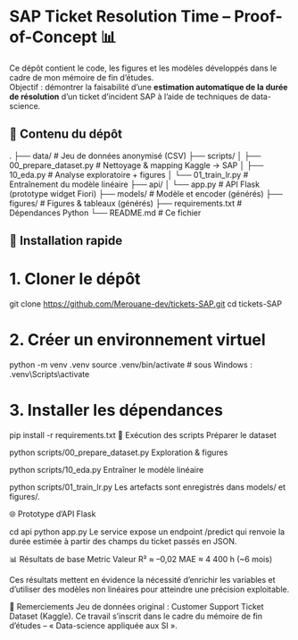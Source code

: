 # SAP Ticket Resolution Time – Proof-of-Concept 📊

Ce dépôt contient le code, les figures et les modèles développés dans le cadre de mon mémoire de fin d’études.  
Objectif : démontrer la faisabilité d’une **estimation automatique de la durée de résolution** d’un ticket d’incident SAP à l’aide de techniques de data-science.

## 💾 Contenu du dépôt

.
├── data/ # Jeu de données anonymisé (CSV)
├── scripts/
│ ├── 00_prepare_dataset.py # Nettoyage & mapping Kaggle → SAP
│ ├── 10_eda.py # Analyse exploratoire + figures
│ └── 01_train_lr.py # Entraînement du modèle linéaire
├── api/
│ └── app.py # API Flask (prototype widget Fiori)
├── models/ # Modèle et encoder (générés)
├── figures/ # Figures & tableaux (générés)
├── requirements.txt # Dépendances Python
└── README.md # Ce fichier

 
## 🚀 Installation rapide

 
# 1. Cloner le dépôt
git clone https://github.com/Merouane-dev/tickets-SAP.git
cd tickets-SAP

# 2. Créer un environnement virtuel
python -m venv .venv
source .venv/bin/activate   # sous Windows : .venv\\Scripts\\activate

# 3. Installer les dépendances
pip install -r requirements.txt
🏃 Exécution des scripts
Préparer le dataset

 
python scripts/00_prepare_dataset.py
Exploration & figures

 
python scripts/10_eda.py
Entraîner le modèle linéaire
 
python scripts/01_train_lr.py
Les artefacts sont enregistrés dans models/ et figures/.

🌐 Prototype d’API Flask

cd api
python app.py
Le service expose un endpoint /predict qui renvoie la durée estimée à partir des champs du ticket passés en JSON.

📊 Résultats de base
Metric	Valeur
R²	≈ –0,02
MAE	≈ 4 400 h (~6 mois)

Ces résultats mettent en évidence la nécessité d’enrichir les variables et d’utiliser des modèles non linéaires pour atteindre une précision exploitable.


🙏 Remerciements
Jeu de données original : Customer Support Ticket Dataset (Kaggle).
Ce travail s’inscrit dans le cadre du mémoire de fin d’études –  « Data-science appliquée aux SI ».
